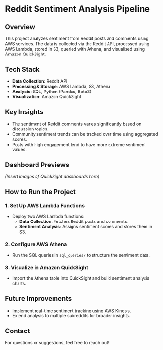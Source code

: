 # Reddit Sentiment Analysis Pipeline

## Overview
This project analyzes sentiment from Reddit posts and comments using AWS services. The data is collected via the Reddit API, processed using AWS Lambda, stored in S3, queried with Athena, and visualized using Amazon QuickSight.

## Tech Stack
- **Data Collection**: Reddit API
- **Processing & Storage**: AWS Lambda, S3, Athena
- **Analysis**: SQL, Python (Pandas, Boto3)
- **Visualization**: Amazon QuickSight

## Key Insights
- The sentiment of Reddit comments varies significantly based on discussion topics.
- Community sentiment trends can be tracked over time using aggregated scores.
- Posts with high engagement tend to have more extreme sentiment values.

## Dashboard Previews
*(Insert images of QuickSight dashboards here)*

## How to Run the Project
### **1. Set Up AWS Lambda Functions**
- Deploy two AWS Lambda functions:
  - **Data Collection**: Fetches Reddit posts and comments.
  - **Sentiment Analysis**: Assigns sentiment scores and stores them in S3.

### **2. Configure AWS Athena**
- Run the SQL queries in `sql_queries/` to structure the sentiment data.

### **3. Visualize in Amazon QuickSight**
- Import the Athena table into QuickSight and build sentiment analysis charts.

## Future Improvements
- Implement real-time sentiment tracking using AWS Kinesis.
- Extend analysis to multiple subreddits for broader insights.

## Contact
For questions or suggestions, feel free to reach out!

